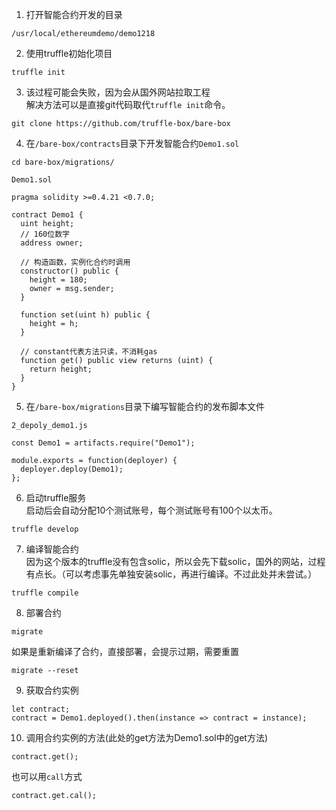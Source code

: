 1. 打开智能合约开发的目录
```
/usr/local/ethereumdemo/demo1218
```
2. 使用truffle初始化项目
```
truffle init
```
3. 该过程可能会失败，因为会从国外网站拉取工程  
解决方法可以是直接git代码取代`truffle init`命令。
```
git clone https://github.com/truffle-box/bare-box
```
4. 在`/bare-box/contracts`目录下开发智能合约`Demo1.sol`
```
cd bare-box/migrations/
```  

`Demo1.sol`
```
pragma solidity >=0.4.21 <0.7.0;

contract Demo1 {
  uint height;
  // 160位数字
  address owner;  

  // 构造函数，实例化合约时调用
  constructor() public {
    height = 180;
    owner = msg.sender;
  }

  function set(uint h) public {
    height = h;
  }

  // constant代表方法只读，不消耗gas
  function get() public view returns (uint) {
    return height;
  }
}
```  

5. 在`/bare-box/migrations`目录下编写智能合约的发布脚本文件

`2_depoly_demo1.js`
```
const Demo1 = artifacts.require("Demo1");

module.exports = function(deployer) {
  deployer.deploy(Demo1);
};
```
6. 启动truffle服务  
启动后会自动分配10个测试账号，每个测试账号有100个以太币。
```
truffle develop
```
7. 编译智能合约  
因为这个版本的truffle没有包含solic，所以会先下载solic，国外的网站，过程有点长。（可以考虑事先单独安装solic，再进行编译。不过此处并未尝试。）
```
truffle compile
```
8. 部署合约
```
migrate
```
如果是重新编译了合约，直接部署，会提示过期，需要重置
```
migrate --reset
```
9. 获取合约实例
```
let contract;
contract = Demo1.deployed().then(instance => contract = instance);
```
10. 调用合约实例的方法(此处的get方法为Demo1.sol中的get方法)
```
contract.get();
```
也可以用`call`方式
```
contract.get.cal();
```
